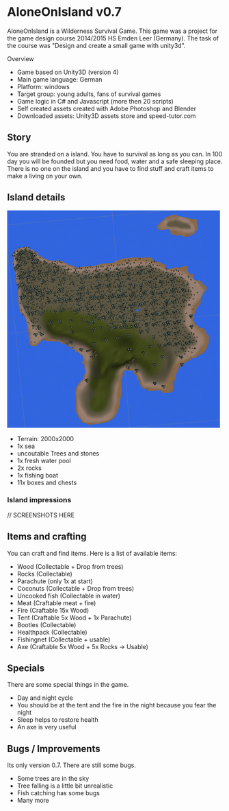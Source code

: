 # AloneOnIsland v0.7
AloneOnIsland is a Wilderness Survival Game. This game was a project for the game design course 2014/2015 HS Emden Leer (Germany). 
The task of the course was "Design and create a small game with unity3d". 

Overview
+ Game based on Unity3D (version 4)
+ Main game language: German
+ Platform: windows
+ Target group: young adults, fans of survival games
+ Game logic in C# and Javascript (more then 20 scripts)
+ Self created assets created with Adobe Photoshop and Blender
+ Downloaded assets: Unity3D assets store and speed-tutor.com

## Story
You are stranded on a island. 
You have to survival as long as you can. In 100 day you will be founded but you need food, water and a safe sleeping place.
There is no one on the island and you have to find stuff and craft items to make a living on your own.

## Island details
![Island topview](/Screenshots/img3.png "Island topview")

+ Terrain: 2000x2000
+ 1x sea
+ uncoutable Trees and stones
+ 1x fresh water pool
+ 2x rocks
+ 1x fishing boat
+ 11x boxes and chests

### Island impressions
// SCREENSHOTS HERE

## Items and crafting 
You can craft and find items. Here is a list of available items:

+ Wood (Collectable + Drop from trees)
+ Rocks (Collectable)
+ Parachute (only 1x at start)
+ Coconuts (Collectable + Drop from trees)
+ Uncooked fish (Collectable in water)
+ Meat (Craftable meat + fire)
+ Fire (Craftable 15x Wood)
+ Tent (Craftable 5x Wood + 1x Parachute)
+ Bootles (Collectable)
+ Healthpack (Collectable)
+ Fishingnet (Collectable + usable)
+ Axe (Craftable 5x Wood + 5x Rocks -> Usable)

## Specials
There are some special things in the game.

+ Day and night cycle
+ You should be at the tent and the fire in the night because you fear the night
+ Sleep helps to restore health
+ An axe is very useful

## Bugs / Improvements
Its only version 0.7. There are still some bugs.

+ Some trees are in the sky
+ Tree falling is a little bit unrealistic
+ Fish catching has some bugs
+ Many more
